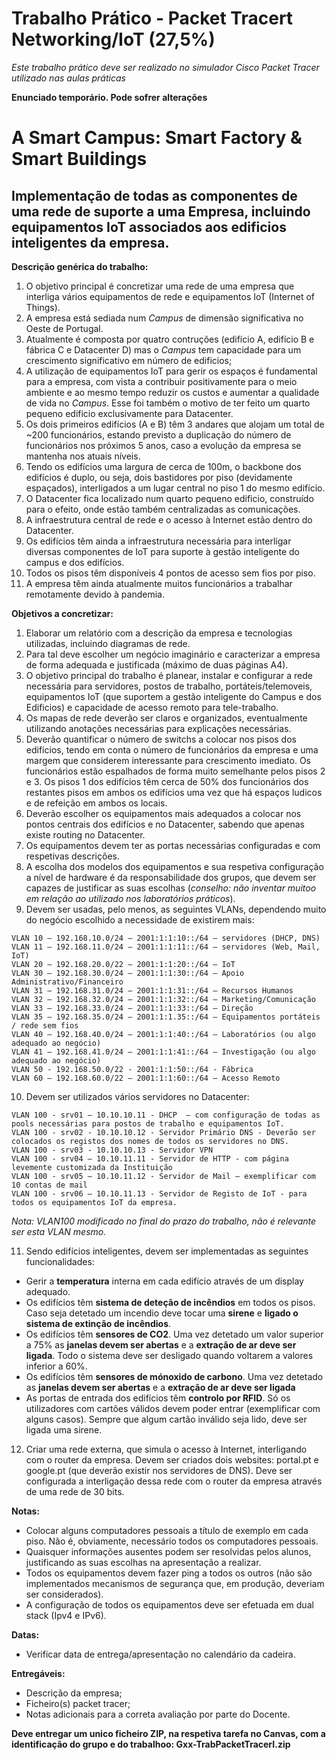 # Trabalho Prático - Packet Tracert Networking/IoT (27,5%)

*Este trabalho prático deve ser realizado no simulador Cisco Packet Tracer utilizado nas aulas práticas*

**Enunciado temporário. Pode sofrer alterações**

# A Smart Campus: Smart Factory & Smart Buildings

## Implementação de todas as componentes de uma rede de suporte a uma Empresa, incluindo equipamentos IoT associados aos edificios inteligentes da empresa.

**Descrição genérica do trabalho:**
1.	O objetivo principal é concretizar uma rede de uma empresa que interliga vários equipamentos de rede e equipamentos IoT (Internet of Things).
2.	A empresa está sediada num *Campus* de dimensão significativa no Oeste de Portugal.
3. Atualmente é composta por quatro contruções (edifício A, edifício B e fábrica C e Datacenter D) mas o *Campus* tem capacidade para um crescimento significativo em número de edificios;
4.  A utilização de equipamentos IoT para gerir os espaços é fundamental para a empresa, com vista a contribuir positivamente para o meio ambiente e ao mesmo tempo reduzir os custos e aumentar a qualidade de vida no *Campus*. Esse foi também o motivo de ter feito um quarto pequeno edificio exclusivamente para Datacenter.
5.	Os dois primeiros edifícios (A e B) têm 3 andares que alojam um total de ~200 funcionários, estando previsto a duplicação do número de funcionários nos próximos 5 anos, caso a evolução da empresa se mantenha nos atuais níveis. 
6.	Tendo os edifícios uma largura de cerca de 100m, o backbone dos edifícios é duplo, ou seja, dois bastidores por piso (devidamente espaçados), interligados a um lugar central no piso 1 do mesmo edifício. 
7.	O Datacenter fica localizado num quarto pequeno edificio, construído para o efeito, onde estão também centralizadas as comunicações.
8.	A infraestrutura central de rede e o acesso à Internet estão dentro do Datacenter.
9.	Os edifícios têm ainda a infraestrutura necessária para interligar diversas componentes de IoT para suporte à gestão inteligente do campus e dos edifícios.
10. Todos os pisos têm disponíveis 4 pontos de acesso sem fios por piso.
11. A empresa têm ainda atualmente muitos funcionários a trabalhar remotamente devido à pandemia.

**Objetivos a concretizar:**
1.	Elaborar um relatório com a descrição da empresa e tecnologias utilizadas, incluindo diagramas de rede.
2.	Para tal deve escolher um negócio imaginário e caracterizar a empresa de forma adequada e justificada (máximo de duas páginas A4).
3.	O objetivo principal do trabalho é planear, instalar e configurar a rede necessária para servidores, postos de trabalho, portáteis/telemoveis, equipamentos IoT (que suportem a gestão inteligente do Campus e dos Edificios) e capacidade de acesso remoto para tele-trabalho.
4.	Os mapas de rede deverão ser claros e organizados, eventualmente utilizando anotações necessárias para explicações necessárias.
5.	Deverão quantificar o número de switchs a colocar nos pisos dos edifícios, tendo em conta o número de funcionários da empresa e uma margem que considerem interessante para crescimento imediato. Os funcionários estão espalhados de forma muito semelhante pelos pisos 2 e 3. Os pisos 1 dos edifícios têm cerca de 50% dos funcionários dos restantes pisos em ambos os edifícios uma vez que há espaços ludicos e de refeição em ambos os locais.
6.	Deverão escolher os equipamentos mais adequados a colocar nos pontos centrais dos edifícios e no Datacenter, sabendo que apenas existe routing no Datacenter.
7.	Os equipamentos devem ter as portas necessárias configuradas e com respetivas descrições.
8.	A escolha dos modelos dos equipamentos e sua respetiva configuração a nível de hardware é da responsabilidade dos grupos, que devem ser capazes de justificar as suas escolhas (*conselho: não inventar muitoo em relação ao utilizado nos laboratórios práticos*).
9.	Devem ser usadas, pelo menos, as seguintes VLANs, dependendo muito do negócio escolhido a necessidade de existirem mais:
```
VLAN 10 – 192.168.10.0/24 – 2001:1:1:10::/64 – servidores (DHCP, DNS)
VLAN 11 – 192.168.11.0/24 – 2001:1:1:11::/64 – servidores (Web, Mail, IoT)
VLAN 20 – 192.168.20.0/22 – 2001:1:1:20::/64 – IoT
VLAN 30 – 192.168.30.0/24 – 2001:1:1:30::/64 – Apoio Administrativo/Financeiro
VLAN 31 – 192.168.31.0/24 – 2001:1:1:31::/64 – Recursos Humanos
VLAN 32 – 192.168.32.0/24 – 2001:1:1:32::/64 – Marketing/Comunicação
VLAN 33 – 192.168.33.0/24 – 2001:1:1:33::/64 – Direção
VLAN 35 – 192.168.35.0/24 – 2001:1:1.35::/64 – Equipamentos portáteis / rede sem fios
VLAN 40 – 192.168.40.0/24 – 2001:1:1:40::/64 – Laboratórios (ou algo adequado ao negócio)
VLAN 41 – 192.168.41.0/24 – 2001:1:1:41::/64 – Investigação (ou algo adequado ao negócio)
VLAN 50 - 192.168.50.0/22 - 2001:1:1:50::/64 - Fábrica
VLAN 60 – 192.168.60.0/22 – 2001:1:1:60::/64 – Acesso Remoto
```
10.	Devem ser utilizados vários servidores no Datacenter:
```
VLAN 100 - srv01 – 10.10.10.11 - DHCP  – com configuração de todas as pools necessárias para postos de trabalho e equipamentos IoT.   
VLAN 100 - srv02 - 10.10.10.12 - Servidor Primário DNS - Deverão ser colocados os registos dos nomes de todos os servidores no DNS.
VLAN 100 - srv03 - 10.10.10.13 - Servidor VPN
VLAN 100 - srv04 – 10.10.11.11 - Servidor de HTTP - com página levemente customizada da Instituição
VLAN 100 - srv05 – 10.10.11.12 - Servidor de Mail – exemplificar com 10 contas de mail
VLAN 100 - srv06 – 10.10.11.13 - Servidor de Registo de IoT - para todos os equipamentos IoT da empresa.
```
*Nota: VLAN100 modificado no final do prazo do trabalho, não é relevante ser esta VLAN mesmo.*

11.	Sendo edifícios inteligentes, devem ser implementadas as seguintes funcionalidades:
-	Gerir a **temperatura** interna em cada edifício através de um display adequado.
-	Os edifícios têm **sistema de deteção de incêndios** em todos os pisos. Caso seja detetado um incendio deve tocar uma **sirene** e **ligado o sistema de extinção de incêndios**.
-	Os edifícios têm **sensores de CO2**. Uma vez detetado um valor superior a 75% as **janelas devem ser abertas** e a **extração de ar deve ser ligada**. Todo o sistema deve ser desligado quando voltarem a valores inferior a 60%.
-	Os edifícios têm **sensores de mónoxido de carbono**. Uma vez detetado as **janelas devem ser abertas** e a **extração de ar deve ser ligada**
-	As portas de entrada dos edifícios têm **controlo por RFID**. Só os utilizadores com cartões válidos devem poder entrar (exemplificar com alguns casos). Sempre que algum cartão inválido seja lido, deve ser ligada uma sirene.
12.	Criar uma rede externa, que simula o acesso à Internet, interligando com o router da empresa. Devem ser criados dois websites: portal.pt e google.pt (que deverão existir nos servidores de DNS). Deve ser configurada a interligação dessa rede com o router da empresa através de uma rede de 30 bits.

**Notas:**
- Colocar alguns computadores pessoais a título de exemplo em cada piso. Não é, obviamente, necessário todos os computadores pessoais.
- Quaisquer informações ausentes podem ser resolvidas pelos alunos, justificando as suas escolhas na apresentação a realizar.
- Todos os equipamentos devem fazer ping a todos os outros (não são implementados mecanismos de segurança que, em produção, deveriam ser considerados).
- A configuração de todos os equipamentos deve ser efetuada em dual stack (Ipv4 e IPv6).

**Datas:**
- Verificar data de entrega/apresentação no calendário da cadeira.

**Entregáveis:**
- Descrição da empresa;
- Ficheiro(s) packet tracer;
- Notas adicionais para a correta avaliação por parte do Docente.

**Deve entregar um unico ficheiro ZIP, na respetiva tarefa no Canvas, com a identificação do grupo e do trabalhoo: Gxx-TrabPacketTracerI.zip**
